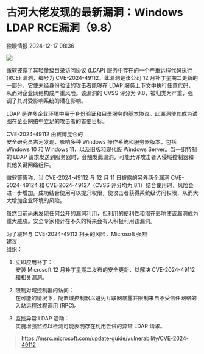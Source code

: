 #  古河大佬发现的最新漏洞：Windows LDAP RCE漏洞（9.8）   
 独眼情报   2024-12-17 08:36  
  
![](https://mmbiz.qpic.cn/sz_mmbiz_jpg/KgxDGkACWnQONH7K0y47Mtib5EBpYghWhkXVmRWIleibGIB8Q02onqDpGfic8nx93trNRq2FWcS0EGsMWE5CBm9KQ/640?wx_fmt=jpeg&from=appmsg "")  
  
微软披露了其轻量级目录访问协议 (LDAP) 服务中存在的一个严重远程代码执行 (RCE) 漏洞，编号为 CVE-2024-49112。此漏洞是该公司 12 月补丁星期二更新的一部分，它使未经身份验证的攻击者能够在 LDAP 服务上下文中执行任意代码，从而对企业网络构成严重风险。该漏洞的 CVSS 评分为 9.8，被归类为严重，强调了其对受影响系统的潜在影响。  
  
LDAP 是许多企业环境中用于身份验证和目录服务的基本协议。此漏洞使其成为试图在企业网络中立足的攻击者的首要目标。  
  
CVE-2024-49112 由赛博昆仑的  
安全研究员古河发现，影响多种 Windows 操作系统和服务器版本，包括 Windows 10 和 Windows 11，以及旧版和现代版 Windows Server。当一组特制的 LDAP 请求发送到服务器时，会触发此漏洞，可能允许攻击者入侵域控制器和其他关键网络组件。  
  
微软警告称，当 CVE-2024-49112 与 12 月 11 日披露的另外两个漏洞 CVE-2024-49124 和 CVE-2024-49127（CVSS 评分均为 8.1）结合使用时，风险会进一步增加。成功结合使用可以提升权限，使攻击者获得系统级访问权限，从而大大增加企业环境的风险。  
  
虽然目前尚未发现任何公开的漏洞利用，但利用的便利性和潜在影响使该漏洞成为重大威胁。安全专家预计在不久的将来会有人积极利用该漏洞。  
  
为了减轻与 CVE-2024-49112 相关的风险，Microsoft 强烈  
建议  
组织：  
1. 立即应用补丁：  
安装 Microsoft 12 月补丁星期二发布的安全更新，以解决 CVE-2024-49112 和相关漏洞。  
  
1. 限制对域控制器的访问：  
在可能的情况下，配置域控制器以避免互联网暴露并限制来自不受信任网络的入站远程过程调用 (RPC)。  
  
1. 监控异常 LDAP 活动：  
实施增强监控以检测可能表明存在利用尝试的异常 LDAP 请求。  
  
> https://msrc.microsoft.com/update-guide/vulnerability/CVE-2024-49112  
  
  
  
  
  
  
